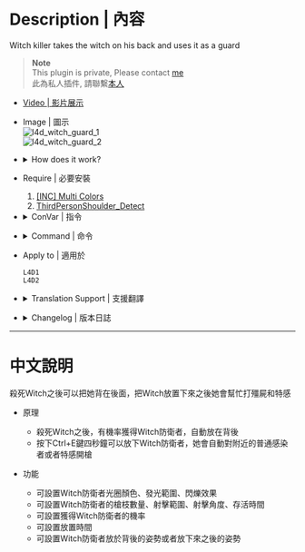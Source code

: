 # Description | 內容
Witch killer takes the witch on his back and uses it as a guard

> __Note__ <br/>
This plugin is private, Please contact [me](https://github.com/fbef0102/Game-Private_Plugin#私人插件列表-private-plugins-list)<br/>
此為私人插件, 請聯繫[本人](https://github.com/fbef0102/Game-Private_Plugin#私人插件列表-private-plugins-list)

* [Video | 影片展示](https://youtu.be/_hxVZ_hFXm4)

* Image | 圖示
	<br/>![l4d_witch_guard_1](image/l4d_witch_guard_1.gif)
	<br/>![l4d_witch_guard_2](image/l4d_witch_guard_2.gif)

* <details><summary>How does it work?</summary>

  * After kill the Witch, have change to put her on your back.
  * Hold Ctrl+E for 4 seconds to put down the witch guard
  * What can witch guard do?
	* Kill special infected near around
	* Kill common infected near around
	* Kill Tank/Witch near around
</details>

* Require | 必要安裝
	1. [[INC] Multi Colors](https://github.com/fbef0102/L4D1_2-Plugins/releases/tag/Multi-Colors)
	2. [ThirdPersonShoulder_Detect](https://forums.alliedmods.net/showthread.php?t=298649)

* <details><summary>ConVar | 指令</summary>

	* cfg/sourcemod/l4d_witch_guard.cfg
		```php
		// The arc that the witch guard will search for targets.
		l4d_witch_guard_arc "360"

		// 0: random pose, 1: best pose, 2: specific pose (uses pose_onback cvars)
		l4d_witch_guard_bestpose_onback "0"

		// 0: random pose, 1: best pose, 2: specific pose (uses pose_down cvars)
		l4d_witch_guard_bestpose_ondown "1"

		// Allow bots to get Witch Guard. 0 = Disable, 1 = Enable.
		l4d_witch_guard_bots "0"

		// % chance to get a Witch Guard when a witch is killed.
		l4d_witch_guard_chance "25.0"

		// Witch Guard glow color, Three values between 0-255 separated by spaces. RGB Color255 - Red Green Blue.
		l4d_witch_guard_color "0 0 180"

		// attack dmage, 1.0: normal [0.1, 1.0]
		l4d_witch_guard_damage "0.5"

		// The Witch Guard will have a glow outline flashing.
		l4d_witch_guard_glowflashing "1"

		// The maximum range that a client can be away from the Witch Guard until the glow stops to outline.
		l4d_witch_guard_glowmaxrange "800"

		// The minimum range that a client can be away from the Witch Guard until the glow starts to outline.
		l4d_witch_guard_glowminrange "0"

		// The Witch Guard glow outline type. (0 = None, 1 = On Use, 2 = On Look At, 3 = Constant.
		l4d_witch_guard_glowtype "3"

		// gun count [0, 6]
		l4d_witch_guard_gun_count "3"

		// Lose witch when player dies. 0 = Disable, 1 = Enable.
		l4d_witch_guard_lose_in_death "1"

		// Criteria based on to give the Witch Guard. 0 = Last Hit, 1 = Most Damage.
		l4d_witch_guard_mode "1"

		// After put down witch, clear witch guard in seconds
		l4d_witch_guard_ondown_kill "60.0"

		// 0: off, 1-82: default witch pose while down. (l4d_witch_guard_bestpose_onback must be: 2)
		l4d_witch_guard_pose_down "3"

		// 0: off, 1-82: default witch pose while on back. (l4d_witch_guard_bestpose_onback must be: 2)
		l4d_witch_guard_pose_onback "77"

		// attack range
		l4d_witch_guard_range "500.0"

		// Enables carrying the Witch Guard across maps when reaches alive to the saferoom with it on back on coop. 0 = Disable, 1 = Enable
		l4d_witch_guard_saferoom "1"

		// Enables the Witch Guard hits and kills count as the owner.
		l4d_witch_guard_scoredamage "0"

		// 0: do not shot on back, 1: shot
		l4d_witch_guard_shotonback "0"

		// Shows a progress bar while putting the Witch Guard down (L4D2 only). 0 = Disable, 1 = Enable.
		l4d_witch_guard_showbar "1"

		// Show/Hide the sprite indicating which Witch in the ground is from the owner. 0 = Hide, 1 = Show.
		l4d_witch_guard_spriteowner "1"

		// How long does it take to put down witch guard.
		l4d_witch_guard_time "4"

		// Weapon type given to the witch. 0 = Random, 1 = Assault Rifle, 2 = Hunting Rifle, 3 = Auto Shotgun.
		l4d_witch_guard_weapon_type "0"
		```
</details>

* <details><summary>Command | 命令</summary>

	* **Toggle to see or hide your own witch.**
		```php
		sm_witchview
		```

	* **Change the owned Witch Guards pose randomly**
		```php
		sm_witchposer
		```

	* **<number> is (L4D2) 0~82 / (L4D1) 0~71, Change the owned Witch Guards pose**
		```php
		sm_witchpose2 <number>
		```
</details>

* Apply to | 適用於
	```
	L4D1
	L4D2
	```

* <details><summary>Translation Support | 支援翻譯</summary>

	```
	English
	繁體中文
	简体中文
	```
</details>

* <details><summary>Changelog | 版本日誌</summary>

	```php
	//panxiaohai @ 2011-2012
	//Dragokas @ 2019
	//Marttt @ 2020
	//HarryPotter @ 2022-2023
	```
    * v1.1h (2023-7-31)
        * Carrying the with guard across maps in coop/realism

	* 1.0h (2023-4-11)
		* Remove some cvars
		* Play animation and progress bar while putting down the with
		* More hints
		* Add Witch Guard color

	* v.1.4.9.8
		* [Marttt's fork](https://forums.alliedmods.net/showpost.php?p=2648766&postcount=22)

	* v1.3
		* [Dragokas's fork](https://forums.alliedmods.net/showpost.php?p=2648766&postcount=22)

	* v1.1
		* [Original Plugin by panxiaohai](https://forums.alliedmods.net/showthread.php?t=166138)
</details>

- - - -
# 中文說明
殺死Witch之後可以把她背在後面，把Witch放置下來之後她會幫忙打殭屍和特感

* 原理
	* 殺死Witch之後，有機率獲得Witch防衛者，自動放在背後
	* 按下Ctrl+E鍵四秒鐘可以放下Witch防衛者，她會自動對附近的普通感染者或者特感開槍

* 功能
	* 可設置Witch防衛者光圈顏色、發光範圍、閃爍效果
	* 可設置Witch防衛者的槍枝數量、射擊範圍、射擊角度、存活時間
	* 可設置獲得Witch防衛者的機率
	* 可設置放置時間
	* 可設置Witch防衛者放於背後的姿勢或者放下來之後的姿勢